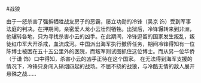 #战狼

由于一怒杀害了强拆牺牲战友房子的恶霸，屡立功勋的冷锋（吴京 饰）受到军事法庭的判决。在押期间，亲密爱人龙小云壮烈牺牲。出狱后，冷锋辗转来到非洲，他辗转各地，只为寻找杀害小云的凶手。在此期间，冷锋逗留的国家发生叛乱，叛徒红巾军大开杀戒，血流成河。中国派出海军执行撤侨任务，期间冷锋得知有一位陈博士被困在五十五公里外的医院，而叛军则试图抓住这位博士。而从另一位华侨（于谦 饰）口中得知，杀害小云的凶手正待在这个国家。 在无法得到海军支援的情况下，冷锋只身闯入硝烟四起的战场。不屈不挠的战狼，与冷酷无情的敌人展开悬殊之战……
